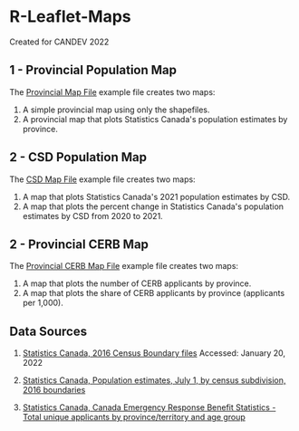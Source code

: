 # R-Leaflet-Maps

Created for CANDEV 2022

## 1 - Provincial Population Map

The [Provincial Map File](Map-1-Provincial-Map.R) example file creates two maps:
1. A simple provincial map using only the shapefiles.
2. A provincial map that plots Statistics Canada's population estimates by province.


## 2 - CSD Population Map

The [CSD Map File](Map-2-CSD-Map.R) example file creates two maps:
1. A map that plots Statistics Canada's 2021 population estimates by CSD. 
2. A map that plots the percent change in Statistics Canada's population estimates by CSD from 2020 to 2021.


## 2 - Provincial CERB Map

The [Provincial CERB Map File](Map-3-CERB-Map.R) example file creates two maps:
1. A map that plots the number of CERB applicants by province. 
2. A map that plots the share of CERB applicants by province (applicants per 1,000). 


## Data Sources

1. [Statistics Canada, 2016 Census Boundary files](https://www12.statcan.gc.ca/census-recensement/2011/geo/bound-limit/bound-limit-2016-eng.cfm)
Accessed: January 20, 2022

2. [Statistics Canada, Population estimates, July 1, by census subdivision, 2016 boundaries](https://www150.statcan.gc.ca/t1/tbl1/en/tv.action?pid=1710014201)

3. [Statistics Canada, Canada Emergency Response Benefit Statistics - Total unique applicants by province/territory and age group](https://open.canada.ca/data/en/dataset/94906755-1cb9-4c2d-aaa6-bf365f3d4de8/resource/65c2066e-27d8-4883-8f64-8f9a0245ad0e)